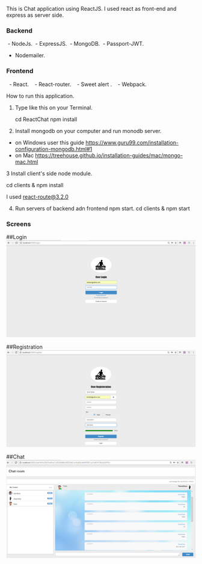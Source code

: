This is Chat application using ReactJS.
I used react as front-end and express as server side.


###  Backend

  - NodeJs.
  -  ExpressJS.
  -  MongoDB.
  -  Passport-JWT.
  -  Nodemailer.
    
###  Frontend

   -  React.
   -  React-router.
   -  Sweet alert .
   -  Webpack.

How to run this application.

1. Type like this on your Terminal.

   cd ReactChat
   npm install

2. Install mongodb on your computer and run monodb server.
 - on Windows user this guide
   https://www.guru99.com/installation-configuration-mongodb.html#1
 - on Mac
   https://treehouse.github.io/installation-guides/mac/mongo-mac.html
  
3 Install client's side node module.

cd clients & npm install

I used react-route@3.2.0

4. Run servers of backend adn frontend
   npm start.
   cd clients & npm start

### Screens

##Login
![alt text](screen/login.png)

##Registration
![alt text](screen/register.png)

##Chat
![alt text](screen/chat.png)
